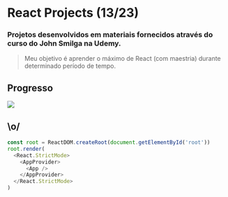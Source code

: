 # React Projects (13/23)

### Projetos desenvolvidos em materiais fornecidos através do curso do John Smilga na Udemy.

> Meu objetivo é aprender o máximo de React (com maestria) durante determinado período de tempo.

## Progresso

![](https://geps.dev/progress/56)

## \o/

```javascript
const root = ReactDOM.createRoot(document.getElementById('root'))
root.render(
  <React.StrictMode>
    <AppProvider>
      <App />
    </AppProvider>
  </React.StrictMode>
)
```
